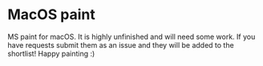 # MacOS paint

MS paint for macOS. It is highly unfinished and will need some work. If you have requests submit them as an issue and they will be added to the shortlist! Happy painting :)

